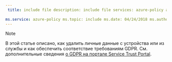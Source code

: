 ```yaml
---
 title: include file description: include file services: azure-policy author: eross-msft
 
ms.service: azure-policy ms.topic: include ms.date: 04/24/2018 ms.author: lizross ms.custom: include file
---
```


>[!Note] 
> В этой статье описано, как удалить личные данные с устройства или из службы и как обеспечить соответствие требованиям GDPR. См. дополнительные сведения [о GDPR на портале Service Trust Portal](https://servicetrust.microsoft.com/ViewPage/GDPRGetStarted).